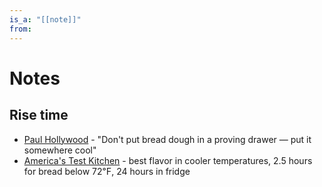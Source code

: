 ```yaml
---
is_a: "[[note]]"
from: 
---
```


# Notes

## Rise time
- [Paul Hollywood](https://www.mashed.com/410602/the-reason-paul-hollywood-says-you-should-never-put-bread-dough-in-a-proving-drawer/) - "Don't put bread dough in a proving drawer — put it somewhere cool"
- [America's Test Kitchen](https://www.americastestkitchen.com/cooksillustrated/how_tos/5620-best-climate-for-bread-dough) - best flavor in cooler temperatures, 2.5 hours for bread below 72℉, 24 hours in fridge